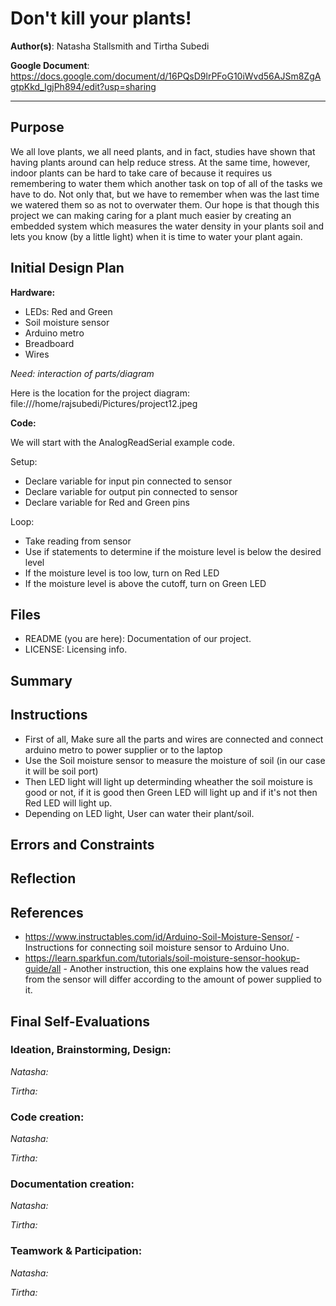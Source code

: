 # Don't kill your plants!

**Author(s)**: Natasha Stallsmith and Tirtha Subedi

**Google Document**: https://docs.google.com/document/d/16PQsD9lrPFoG10iWvd56AJSm8ZgAgtpKkd_IgjPh894/edit?usp=sharing

---
## Purpose

We all love plants, we all need plants, and in fact, studies have shown that having plants around can help reduce stress. At the same time, however, indoor plants can be hard to take care of because it requires us remembering to water them which another task on top of all of the tasks we have to do. Not only that, but we have to remember when was the last time we watered them so as not to overwater them. Our hope is that though this project we can making caring for a plant much easier by creating an embedded system which measures the water density in your plants soil and lets you know (by a little light) when it is time to water your plant again.

## Initial Design Plan

**Hardware:**
- LEDs: Red and Green
- Soil moisture sensor
- Arduino metro
- Breadboard 
- Wires
  
*Need: interaction of parts/diagram*

Here is the location for the project diagram: 
 file:///home/rajsubedi/Pictures/project12.jpeg
  
  
**Code:**

We will start with the AnalogReadSerial example code.

Setup:
- Declare variable for input pin connected to sensor
- Declare variable for output pin connected to sensor
- Declare variable for Red and Green pins

Loop:
- Take reading from sensor
- Use if statements to determine if the moisture level is below the desired level
- If the moisture level is too low, turn on Red LED
- If the moisture level is above the cutoff, turn on Green LED

## Files

- README (you are here): Documentation of our project.
- LICENSE: Licensing info.

## Summary

## Instructions
   - First of all, Make sure all the parts and wires are connected and connect arduino metro to power supplier or to the laptop
   - Use the Soil moisture sensor to measure the moisture of soil (in our case it will be soil port)
   - Then LED light will light up determinding wheather the soil moisture is good or not, if it is good then Green LED will
     light up and if it's not then Red LED will light up.
   - Depending on LED light, User can water their plant/soil. 

## Errors and Constraints

## Reflection

## References

- https://www.instructables.com/id/Arduino-Soil-Moisture-Sensor/ - Instructions for connecting soil moisture sensor to Arduino Uno.
- https://learn.sparkfun.com/tutorials/soil-moisture-sensor-hookup-guide/all - Another instruction, this one explains how the values read from the sensor will differ according to the amount of power supplied to it.


## Final Self-Evaluations

### Ideation, Brainstorming, Design:

*Natasha:*

*Tirtha:*

### Code creation: 

*Natasha:*

*Tirtha:*

### Documentation creation:

*Natasha:*

*Tirtha:*

### Teamwork & Participation:

*Natasha:*

*Tirtha:*
